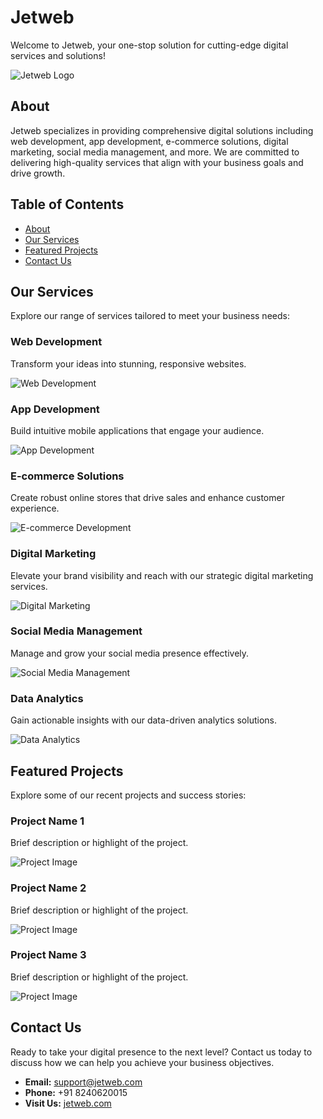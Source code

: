 # Jetweb

Welcome to Jetweb, your one-stop solution for cutting-edge digital services and solutions!

![Jetweb Logo](https://github.com/psyschology/jetweb/raw/main/jetweb.png)

## About
Jetweb specializes in providing comprehensive digital solutions including web development, app development, e-commerce solutions, digital marketing, social media management, and more. We are committed to delivering high-quality services that align with your business goals and drive growth.

## Table of Contents
- [About](#about)
- [Our Services](#our-services)
- [Featured Projects](#featured-projects)
- [Contact Us](#contact-us)

## Our Services
Explore our range of services tailored to meet your business needs:

### Web Development
Transform your ideas into stunning, responsive websites.
  
![Web Development](https://github.com/psyschology/jetweb/raw/main/web_development.jpg)

### App Development
Build intuitive mobile applications that engage your audience.
  
![App Development](https://github.com/psyschology/jetweb/raw/main/app_development.jpg)

### E-commerce Solutions
Create robust online stores that drive sales and enhance customer experience.
  
![E-commerce Development](https://github.com/psyschology/jetweb/raw/main/ecommerce_development.jpg)

### Digital Marketing
Elevate your brand visibility and reach with our strategic digital marketing services.
  
![Digital Marketing](https://github.com/psyschology/jetweb/raw/main/digital_marketing.jpg)

### Social Media Management
Manage and grow your social media presence effectively.
  
![Social Media Management](https://github.com/psyschology/jetweb/raw/main/social_media_management.jpg)

### Data Analytics
Gain actionable insights with our data-driven analytics solutions.
  
![Data Analytics](https://github.com/psyschology/jetweb/raw/main/data_analytics.jpg)

## Featured Projects
Explore some of our recent projects and success stories:

### Project Name 1
Brief description or highlight of the project.
  
![Project Image](https://github.com/psyschology/jetweb/raw/main/analytics.png)

### Project Name 2
Brief description or highlight of the project.
  
![Project Image](https://github.com/psyschology/jetweb/raw/main/rapid-deployment.jpg)

### Project Name 3
Brief description or highlight of the project.
  
![Project Image](https://github.com/psyschology/jetweb/raw/main/continuous-improvement.jpg)

## Contact Us
Ready to take your digital presence to the next level? Contact us today to discuss how we can help you achieve your business objectives.

- **Email:** support@jetweb.com
- **Phone:** +91 8240620015
- **Visit Us:** [jetweb.com](https://www.jetweb.com)
